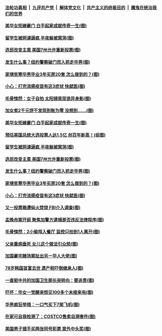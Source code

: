 ####  [法轮功真相](../../../../basic/blob/master/README.md?t=10300303) &nbsp;|&nbsp; [九评共产党](../../../../9ping.md/blob/master/README.md?t=10300303) &nbsp;|&nbsp; [解体党文化](../../../../jtdwh.md/blob/master/README.md?t=10300303)  &nbsp;|&nbsp; [共产主义的终极目的](../../../../gczydzjmd.md/blob/master/README.md?t=10300303) &nbsp;|&nbsp; [魔鬼在统治我们的世界](../../../../mgztzwmdsj.md/blob/master/README.md?t=10300303) 

#### [美华女拒嫁豪门 白手起家成就传奇一生(图)](../pages/p3/950824.md?t=10300303) 

#### [留学生被网课逼疯 半夜躲被窝哭(图)](../pages/p3/950713.md?t=10300303) 

#### [选民改变主意 美国7州允许重新投票(图)](../pages/p3/950715.md?t=10300303) 

#### [发生什么事？纽约警察破门而入抓走华男(图)](../pages/p3/950701.md?t=10300303) 

#### [家境贫寒华男毕业3年买房20套 怎么做到的？(图)](../pages/p3/950619.md?t=10300303) 

#### [小心：打完流感疫苗有这3症状 快就医(图)](../pages/p3/950615.md?t=10300303) 

#### [毛骨悚然：女子自拍 太阳镜竟现诡异身影(图)](../pages/p3/950837.md?t=10300303) 

#### [加女卖2千元饼干发现到账为零 没想到......(图)](../pages/p3/950743.md?t=10300303) 

#### [美华女拒嫁豪门 白手起家成就传奇一生(图)](../pages/p3/950824.md?t=10300303) 

#### [预估美国总统大选投票人达1.5亿 创百年新高！(组图)](../pages/p3/950733.md?t=10300303) 

#### [留学生被网课逼疯 半夜躲被窝哭(图)](../pages/p3/950713.md?t=10300303) 

#### [选民改变主意 美国7州允许重新投票(图)](../pages/p3/950715.md?t=10300303) 

#### [发生什么事？纽约警察破门而入抓走华男(图)](../pages/p3/950701.md?t=10300303) 

#### [家境贫寒华男毕业3年买房20套 怎么做到的？(图)](../pages/p3/950619.md?t=10300303) 

#### [小心：打完流感疫苗有这3症状 快就医(图)](../pages/p3/950615.md?t=10300303) 

#### [又一投票箱遭纵火焚烧 FBI介入调查(图)](../pages/p3/950604.md?t=10300303) 

#### [孟晚舟案开庭 聚焦加警方逮捕是否违反法律程序(图)](../pages/p3/950606.md?t=10300303) 

#### [毛骨悚然：2小偷闯入餐厅 监控只拍到1人离开(图)](../pages/p3/950599.md?t=10300303) 

#### [父亲重病垂死 女儿这个做法引众怒(图)](../pages/p3/950595.md?t=10300303) 

#### [加国豪宅赌场案扯出另一华人大佬(图)](../pages/p3/950498.md?t=10300303) 

#### [78岁韩国首富去世 遗产税吓倒继承人(图)](../pages/p3/950516.md?t=10300303) 

#### [一直挺中共的加国卫生部长突转向：要追责(图)](../pages/p3/950508.md?t=10300303) 

#### [吓坏：华女一觉醒来惊见100多个未接来电(图)](../pages/p3/950499.md?t=10300303) 

#### [华男疯狂举措：一口气买下7架飞机(图)](../pages/p3/950495.md?t=10300303) 

#### [在家可自我检测了：COSTCO售卖自测套件(图)](../pages/p3/950488.md?t=10300303) 

#### [美国男子错手买两张同号彩票 意外中头奖(图)](../pages/p3/950433.md?t=10300303) 

